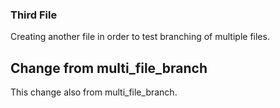 ### Third File
Creating another file in order to test branching of multiple files.

## Change from multi_file_branch
This change also from multi_file_branch.
